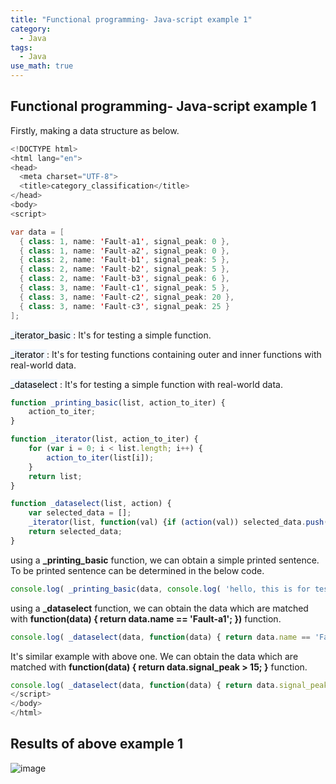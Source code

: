 ```yaml
---
title: "Functional programming- Java-script example 1"
category:
  - Java
tags:
  - Java
use_math: true
---
```


## Functional programming- Java-script example 1
Firstly, making a data structure as below.

```java
<!DOCTYPE html>
<html lang="en">
<head>
  <meta charset="UTF-8">
  <title>category_classification</title>
</head>
<body>
<script>

var data = [
  { class: 1, name: 'Fault-a1', signal_peak: 0 },
  { class: 1, name: 'Fault-a2', signal_peak: 0 },
  { class: 2, name: 'Fault-b1', signal_peak: 5 },
  { class: 2, name: 'Fault-b2', signal_peak: 5 },
  { class: 2, name: 'Fault-b3', signal_peak: 6 },
  { class: 3, name: 'Fault-c1', signal_peak: 5 },
  { class: 3, name: 'Fault-c2', signal_peak: 20 },
  { class: 3, name: 'Fault-c3', signal_peak: 25 }
];
```

<mark style='background-color: #f1f8ff'>_iterator_basic </mark>  : It's for testing a simple function.

<mark style='background-color: #f1f8ff'>_iterator </mark>  : It's for testing functions containing outer and inner functions  with real-world data.

<mark style='background-color: #f1f8ff'>_dataselect</mark>  : It's for testing a simple function with real-world data.

```javascript
function _printing_basic(list, action_to_iter) {
    action_to_iter;
}

function _iterator(list, action_to_iter) {
    for (var i = 0; i < list.length; i++) {
        action_to_iter(list[i]);
    }
    return list;
}

function _dataselect(list, action) {
    var selected_data = [];
    _iterator(list, function(val) {if (action(val)) selected_data.push(val); });
    return selected_data;
}
```

using a **_printing_basic** function, we can obtain a simple printed sentence. To be printed sentence can be determined in the below code.

```javascript
console.log( _printing_basic(data, console.log( 'hello, this is for testing') ));
```

using a **_dataselect** function, we can obtain the data which are matched with **function(data) { return data.name == 'Fault-a1'; })** function.

```javascript
console.log( _dataselect(data, function(data) { return data.name == 'Fault-a1'; }) );
```

It's similar example with above one. We can obtain the data which are matched with **function(data) { return data.signal_peak > 15; }** function.

```javascript
console.log( _dataselect(data, function(data) { return data.signal_peak > 15; }));
</script>
</body>
</html>
```

## Results of above example 1
![image](https://user-images.githubusercontent.com/71545160/132465805-6b2c12ed-a7bd-4fe9-8dfa-a1284dec5966.png)

